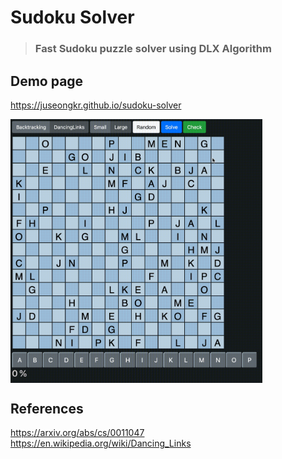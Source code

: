 # Sudoku Solver
> <h3>Fast Sudoku puzzle solver using DLX Algorithm</h3>

## Demo page
https://juseongkr.github.io/sudoku-solver
<br />

<img width="80%" align="center" alt="main" src="https://github.com/juseongkr/sudoku-solver/blob/master/assets/main.gif" />

## References
https://arxiv.org/abs/cs/0011047
<br />
https://en.wikipedia.org/wiki/Dancing_Links
